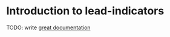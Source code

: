 # Introduction to lead-indicators

TODO: write [great documentation](http://jacobian.org/writing/what-to-write/)
